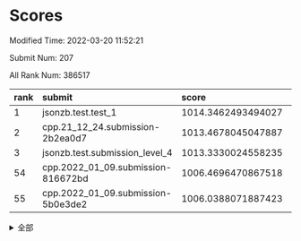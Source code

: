 # Scores

Modified Time: 2022-03-20 11:52:21

Submit Num: 207

All Rank Num: 386517

| rank |               submit               |       score        |       sigma        | pk_num |
| :--- | :--------------------------------- | :----------------- | :----------------- | :----- |
| 1    | jsonzb.test.test_1                 | 1014.3462493494027 | 0.8243042360913567 | 7468   |
| 2    | cpp.21_12_24.submission-2b2ea0d7   | 1013.4678045047887 | 0.8290784559905525 | 7470   |
| 3    | jsonzb.test.submission_level_4     | 1013.3330024558235 | 0.8259747473320257 | 7467   |
| 54   | cpp.2022_01_09.submission-816672bd | 1006.4696470867518 | 0.7444397360169895 | 7470   |
| 55   | cpp.2022_01_09.submission-5b0e3de2 | 1006.0388071887423 | 0.7250303411330319 | 7474   |


<details>
<summary>全部</summary>

| rank |                 submit                 |       score        |       sigma        | pk_num |
| :--- | :------------------------------------- | :----------------- | :----------------- | :----- |
| 1    | jsonzb.test.test_1                     | 1014.3462493494027 | 0.8243042360913567 | 7468   |
| 2    | cpp.21_12_24.submission-2b2ea0d7       | 1013.4678045047887 | 0.8290784559905525 | 7470   |
| 3    | jsonzb.test.submission_level_4         | 1013.3330024558235 | 0.8259747473320257 | 7467   |
| 4    | gobigger.level_3.submission_level_3_14 | 1011.7610683935268 | 0.8039982114644739 | 7468   |
| 5    | gobigger.level_3.submission_level_3_20 | 1011.5048329656065 | 0.7847434877465391 | 7468   |
| 6    | gobigger.level_3.submission_level_3_39 | 1011.0752320131928 | 0.7736412752139648 | 7472   |
| 7    | gobigger.level_3.submission_level_3_9  | 1010.9295146094148 | 0.7699822102006533 | 7467   |
| 8    | gobigger.level_3.submission_level_3_44 | 1010.9160879424196 | 0.7521741590282922 | 7472   |
| 9    | gobigger.level_3.submission_level_3_10 | 1010.8569479133504 | 0.7755283405510011 | 7472   |
| 10   | gobigger.level_3.submission_level_3_17 | 1010.8362954445013 | 0.750457377119857  | 7471   |
| 11   | gobigger.level_3.submission_level_3_49 | 1010.718556441621  | 0.7702549205963847 | 7471   |
| 12   | gobigger.level_3.submission_level_3_33 | 1010.6196327012356 | 0.7326393557656309 | 7472   |
| 13   | gobigger.level_3.submission_level_3_1  | 1010.6034335447831 | 0.767175874877326  | 7471   |
| 14   | gobigger.level_3.submission_level_3_24 | 1010.3915148164607 | 0.7511708495024472 | 7472   |
| 15   | gobigger.level_3.submission_level_3_37 | 1010.3711867337315 | 0.7607156427176973 | 7477   |
| 16   | gobigger.level_3.submission_level_3_22 | 1010.2708377817861 | 0.7573085470476565 | 7472   |
| 17   | gobigger.level_3.submission_level_3_11 | 1010.1479138425417 | 0.759293681453406  | 7469   |
| 18   | gobigger.level_3.submission_level_3_35 | 1010.1448969259386 | 0.7703109050597459 | 7469   |
| 19   | gobigger.level_3.submission_level_3_21 | 1010.105600671948  | 0.7615041163412913 | 7471   |
| 20   | gobigger.level_3.submission_level_3_0  | 1010.0755905860484 | 0.7492451413153963 | 7467   |
| 21   | gobigger.level_3.submission_level_3_36 | 1009.9980677957989 | 0.7592486509776105 | 7469   |
| 22   | gobigger.level_3.submission_level_3_25 | 1009.9871847527014 | 0.7572278714288856 | 7471   |
| 23   | gobigger.level_3.submission_level_3_12 | 1009.9399541087528 | 0.7721025694778264 | 7468   |
| 24   | gobigger.level_3.submission_level_3_13 | 1009.9398833834895 | 0.756332417655059  | 7466   |
| 25   | gobigger.level_3.submission_level_3_6  | 1009.9336589547146 | 0.7604668864964063 | 7470   |
| 26   | gobigger.level_3.submission_level_3_38 | 1009.9170821988815 | 0.75841065509625   | 7469   |
| 27   | gobigger.level_3.submission_level_3_45 | 1009.840651709662  | 0.7577616476583708 | 7467   |
| 28   | gobigger.level_3.submission_level_3_40 | 1009.8288689655745 | 0.7608909676562892 | 7469   |
| 29   | gobigger.level_3.submission_level_3_43 | 1009.7904954393746 | 0.7553082452884884 | 7468   |
| 30   | gobigger.level_3.submission_level_3_2  | 1009.7211358672298 | 0.7596172436853812 | 7469   |
| 31   | gobigger.level_3.submission_level_3_7  | 1009.6253816024878 | 0.7407176748366409 | 7465   |
| 32   | gobigger.level_3.submission_level_3_28 | 1009.6134334303612 | 0.7653164790536574 | 7470   |
| 33   | gobigger.level_3.submission_level_3_4  | 1009.5750626706194 | 0.7528958236327248 | 7475   |
| 34   | gobigger.level_3.submission_level_3_30 | 1009.5737242965427 | 0.7566205373323195 | 7467   |
| 35   | gobigger.level_3.submission_level_3_26 | 1009.4831581034251 | 0.7452980239260066 | 7474   |
| 36   | gobigger.level_3.submission_level_3_31 | 1009.4762183748072 | 0.7492911280214202 | 7467   |
| 37   | gobigger.level_3.submission_level_3_5  | 1009.448698141967  | 0.7577632928557374 | 7467   |
| 38   | gobigger.level_3.submission_level_3_18 | 1009.4298655763708 | 0.7393645367627516 | 7470   |
| 39   | gobigger.level_3.submission_level_3_42 | 1009.3291142810336 | 0.7463402315043728 | 7470   |
| 40   | gobigger.level_3.submission_level_3_47 | 1009.3233859767575 | 0.7394644691129425 | 7465   |
| 41   | gobigger.level_3.submission_level_3_32 | 1009.3116089358657 | 0.7485097104446701 | 7466   |
| 42   | gobigger.level_3.submission_level_3_3  | 1009.305110974469  | 0.7497038372357412 | 7473   |
| 43   | gobigger.level_3.submission_level_3_23 | 1009.287383506042  | 0.7628580858446411 | 7466   |
| 44   | gobigger.level_3.submission_level_3_19 | 1009.1683710718144 | 0.7422824583969536 | 7468   |
| 45   | gobigger.level_3.submission_level_3_48 | 1009.1604221709875 | 0.7585308726758274 | 7465   |
| 46   | gobigger.level_3.submission_level_3_34 | 1008.9863277810914 | 0.7485798053231227 | 7469   |
| 47   | gobigger.level_3.submission_level_3_15 | 1008.90580885586   | 0.7579369014516569 | 7464   |
| 48   | gobigger.level_3.submission_level_3_8  | 1008.9023916453799 | 0.7413141733643832 | 7466   |
| 49   | gobigger.level_3.submission_level_3_29 | 1008.8168752887574 | 0.7294842212877579 | 7465   |
| 50   | gobigger.level_3.submission_level_3_27 | 1008.6643174431251 | 0.7467416624270655 | 7466   |
| 51   | gobigger.level_3.submission_level_3_46 | 1008.6616987389132 | 0.7503141737874283 | 7466   |
| 52   | gobigger.level_3.submission_level_3_16 | 1008.4075325169001 | 0.7443292719465393 | 7461   |
| 53   | gobigger.level_3.submission_level_3_41 | 1008.1595288311854 | 0.7596075083818599 | 7469   |
| 54   | cpp.2022_01_09.submission-816672bd     | 1006.4696470867518 | 0.7444397360169895 | 7470   |
| 55   | cpp.2022_01_09.submission-5b0e3de2     | 1006.0388071887423 | 0.7250303411330319 | 7474   |
| 56   | gobigger.level_1.submission_level_1_37 | 1004.5774990208077 | 0.7260490906076328 | 7470   |
| 57   | gobigger.level_1.submission_level_1_40 | 1004.3767977811815 | 0.7123294726980985 | 7468   |
| 58   | gobigger.level_1.submission_level_1_20 | 1004.1514525782319 | 0.7191365361084779 | 7472   |
| 59   | gobigger.level_1.submission_level_1_4  | 1004.135962872615  | 0.7213598132521974 | 7468   |
| 60   | gobigger.level_1.submission_level_1_45 | 1004.1021210802479 | 0.7217804162111636 | 7470   |
| 61   | gobigger.level_1.submission_level_1_6  | 1004.0475047662644 | 0.7292761336511853 | 7477   |
| 62   | gobigger.level_1.submission_level_1_31 | 1004.0368050212707 | 0.7047017995446112 | 7471   |
| 63   | gobigger.level_1.submission_level_1_25 | 1003.952876315526  | 0.7142221265058855 | 7464   |
| 64   | gobigger.level_1.submission_level_1_11 | 1003.9449170847837 | 0.7206810994147563 | 7466   |
| 65   | gobigger.level_1.submission_level_1_29 | 1003.933429003243  | 0.729703586423847  | 7467   |
| 66   | gobigger.level_1.submission_level_1_19 | 1003.902226658214  | 0.7131109562035844 | 7473   |
| 67   | gobigger.level_1.submission_level_1_22 | 1003.8902010595349 | 0.7314450731316092 | 7467   |
| 68   | gobigger.level_1.submission_level_1_23 | 1003.8828715728582 | 0.7181660340855189 | 7465   |
| 69   | gobigger.level_1.submission_level_1_17 | 1003.784775069114  | 0.7181168354558595 | 7475   |
| 70   | gobigger.level_1.submission_level_1_5  | 1003.7377559055345 | 0.7191022733984456 | 7463   |
| 71   | gobigger.level_1.submission_level_1_32 | 1003.6499159900654 | 0.7128490053826787 | 7468   |
| 72   | gobigger.level_1.submission_level_1_35 | 1003.6473070013434 | 0.7193051781393864 | 7466   |
| 73   | gobigger.level_1.submission_level_1_48 | 1003.6224741860391 | 0.716978399213882  | 7463   |
| 74   | gobigger.level_1.submission_level_1_38 | 1003.5423336305784 | 0.7181694391243206 | 7473   |
| 75   | gobigger.level_1.submission_level_1_3  | 1003.4937451833588 | 0.7308637370019353 | 7468   |
| 76   | gobigger.level_1.submission_level_1_47 | 1003.480856601234  | 0.7050137917939858 | 7470   |
| 77   | gobigger.level_1.submission_level_1_27 | 1003.4740277268706 | 0.7161045680290447 | 7467   |
| 78   | gobigger.level_1.submission_level_1_46 | 1003.4736324740346 | 0.7244957089201423 | 7468   |
| 79   | gobigger.level_1.submission_level_1_1  | 1003.4461636650234 | 0.7114635949945062 | 7464   |
| 80   | gobigger.level_1.submission_level_1_36 | 1003.4178143267033 | 0.7090765802708299 | 7467   |
| 81   | gobigger.level_1.submission_level_1_15 | 1003.397467307864  | 0.7220039010231057 | 7467   |
| 82   | gobigger.level_1.submission_level_1_49 | 1003.3955942567762 | 0.7218559457343494 | 7471   |
| 83   | gobigger.level_1.submission_level_1_14 | 1003.3497696033488 | 0.7270176939588718 | 7469   |
| 84   | gobigger.level_1.submission_level_1_26 | 1003.2806340981942 | 0.7146679538112811 | 7470   |
| 85   | gobigger.level_1.submission_level_1_13 | 1003.2631602910832 | 0.711483906800857  | 7469   |
| 86   | gobigger.level_1.submission_level_1_16 | 1003.2497577363766 | 0.7212077773517028 | 7469   |
| 87   | gobigger.level_1.submission_level_1_8  | 1003.197667052242  | 0.7167626499872397 | 7467   |
| 88   | gobigger.level_1.submission_level_1_21 | 1003.1309488666659 | 0.7255071550237047 | 7464   |
| 89   | gobigger.level_1.submission_level_1_9  | 1003.1209328653138 | 0.7153674850089452 | 7470   |
| 90   | gobigger.level_1.submission_level_1_39 | 1003.0411586322173 | 0.7099256523538934 | 7469   |
| 91   | gobigger.level_1.submission_level_1_43 | 1003.0184332103488 | 0.7216329246327795 | 7470   |
| 92   | gobigger.level_1.submission_level_1_18 | 1002.9586689064233 | 0.7185817859141651 | 7476   |
| 93   | gobigger.level_1.submission_level_1_2  | 1002.9030573654741 | 0.70523370253847   | 7472   |
| 94   | gobigger.level_1.submission_level_1_24 | 1002.8901055978419 | 0.7157845260110915 | 7467   |
| 95   | gobigger.level_1.submission_level_1_30 | 1002.8590663085502 | 0.7129962789734483 | 7468   |
| 96   | gobigger.level_1.submission_level_1_41 | 1002.8131312895164 | 0.7102588126730768 | 7471   |
| 97   | gobigger.level_1.submission_level_1_33 | 1002.752233682628  | 0.7110172128049639 | 7475   |
| 98   | gobigger.level_1.submission_level_1_34 | 1002.6559153077335 | 0.7179541623338087 | 7471   |
| 99   | gobigger.level_1.submission_level_1_42 | 1002.6510069008127 | 0.7121036877357332 | 7473   |
| 100  | gobigger.level_1.submission_level_1_0  | 1002.5393736325855 | 0.7029706085877512 | 7466   |
| 101  | gobigger.level_1.submission_level_1_12 | 1002.514584467148  | 0.7204799120533332 | 7471   |
| 102  | gobigger.level_1.submission_level_1_10 | 1002.419350960535  | 0.7061343288155696 | 7470   |
| 103  | gobigger.level_1.submission_level_1_28 | 1002.094649945162  | 0.7215631896310211 | 7468   |
| 104  | gobigger.level_1.submission_level_1_7  | 1001.9445442409335 | 0.7093598617290492 | 7469   |
| 105  | gobigger.level_1.submission_level_1_44 | 1001.4688147786064 | 0.7089176086270289 | 7469   |
| 106  | gobigger.random.submission_random_19   | 997.1727015043163  | 0.711933710098361  | 7468   |
| 107  | gobigger.random.submission_random_45   | 997.09567836072    | 0.6967381022129245 | 7465   |
| 108  | gobigger.random.submission_random_46   | 997.0921232390989  | 0.7044827692626932 | 7468   |
| 109  | gobigger.random.submission_random_2    | 997.0008057113973  | 0.710912554709831  | 7470   |
| 110  | gobigger.random.submission_random_3    | 996.887880951989   | 0.704712787523824  | 7469   |
| 111  | gobigger.random.submission_random_37   | 996.6610684409351  | 0.70272349708598   | 7477   |
| 112  | gobigger.random.submission_random_8    | 996.6415269059015  | 0.7126001097414723 | 7470   |
| 113  | gobigger.random.submission_random_34   | 996.6226017771525  | 0.7130153018959375 | 7471   |
| 114  | gobigger.random.submission_random_49   | 996.6184125579067  | 0.7097773579765815 | 7475   |
| 115  | gobigger.random.submission_random_9    | 996.5087729433545  | 0.7171171405856521 | 7470   |
| 116  | gobigger.random.submission_random_1    | 996.4994300189167  | 0.7132673757311159 | 7468   |
| 117  | gobigger.random.submission_random_48   | 996.4897964856216  | 0.7025561577171512 | 7468   |
| 118  | gobigger.random.submission_random_30   | 996.4675431950456  | 0.7066084347706666 | 7468   |
| 119  | gobigger.random.submission_random_15   | 996.4542716294357  | 0.6984461246609399 | 7468   |
| 120  | gobigger.random.submission_random_42   | 996.4137164647007  | 0.7379334095207581 | 7464   |
| 121  | gobigger.random.submission_random_28   | 996.3978897441098  | 0.7024288053649268 | 7475   |
| 122  | gobigger.random.submission_random_7    | 996.390516430936   | 0.715642554327564  | 7467   |
| 123  | gobigger.random.submission_random_0    | 996.3022673480074  | 0.7134899653141484 | 7470   |
| 124  | gobigger.random.submission_random_38   | 996.2856829105901  | 0.7218067966771885 | 7468   |
| 125  | gobigger.random.submission_random_25   | 996.1513391943474  | 0.705455007684146  | 7468   |
| 126  | gobigger.random.submission_random_44   | 996.1168727249548  | 0.7039442869541656 | 7470   |
| 127  | gobigger.random.submission_random_6    | 996.1093737026057  | 0.713047922947373  | 7468   |
| 128  | gobigger.random.submission_random_16   | 996.0844343080776  | 0.7015110938252226 | 7465   |
| 129  | gobigger.random.submission_random_40   | 996.0788397352233  | 0.7081729333832262 | 7464   |
| 130  | gobigger.random.submission_random_26   | 996.0585467177979  | 0.7082149413339263 | 7463   |
| 131  | gobigger.random.submission_random_29   | 995.9933354045539  | 0.7114902849042786 | 7471   |
| 132  | gobigger.random.submission_random_12   | 995.9878639088563  | 0.7059634302447179 | 7466   |
| 133  | gobigger.random.submission_random_20   | 995.9537500174318  | 0.6972096287075611 | 7466   |
| 134  | gobigger.random.submission_random_21   | 995.9293541480595  | 0.70927266752436   | 7468   |
| 135  | gobigger.random.submission_random_11   | 995.925174944226   | 0.7255896588213978 | 7471   |
| 136  | gobigger.random.submission_random_39   | 995.8313089560493  | 0.7090410487090375 | 7468   |
| 137  | gobigger.random.submission_random_32   | 995.8211687687149  | 0.7072356978656967 | 7469   |
| 138  | gobigger.random.submission_random_23   | 995.8043585881758  | 0.7105315884554512 | 7471   |
| 139  | gobigger.random.submission_random_36   | 995.8012359429855  | 0.7026237150367899 | 7468   |
| 140  | gobigger.random.submission_random_4    | 995.8001078450023  | 0.7053937529818585 | 7466   |
| 141  | gobigger.random.submission_random_13   | 995.766029741362   | 0.7148395528348493 | 7467   |
| 142  | gobigger.random.submission_random_5    | 995.7412140472917  | 0.7099184304023457 | 7473   |
| 143  | gobigger.random.submission_random_41   | 995.6301785627529  | 0.7178003544714948 | 7467   |
| 144  | gobigger.random.submission_random_14   | 995.5932291439877  | 0.7142236339113186 | 7469   |
| 145  | gobigger.random.submission_random_47   | 995.5913575906728  | 0.7075734385291169 | 7472   |
| 146  | gobigger.random.submission_random_17   | 995.5239597246097  | 0.7074905213327951 | 7471   |
| 147  | gobigger.random.submission_random_33   | 995.4601921138184  | 0.7130459824368962 | 7467   |
| 148  | gobigger.random.submission_random_27   | 995.2140517328112  | 0.7138786967042502 | 7467   |
| 149  | gobigger.random.submission_random_22   | 995.135237623408   | 0.7223741525034763 | 7470   |
| 150  | gobigger.random.submission_random_43   | 995.1029453267269  | 0.730697415390145  | 7465   |
| 151  | gobigger.random.submission_random_31   | 995.0957645764023  | 0.7110032315689544 | 7470   |
| 152  | gobigger.random.submission_random_10   | 994.96004209169    | 0.7089801096809022 | 7470   |
| 153  | gobigger.random.submission_random_18   | 994.9589564369329  | 0.7055949441688782 | 7473   |
| 154  | gobigger.random.submission_random_35   | 994.7837416356364  | 0.7124362184984891 | 7469   |
| 155  | gobigger.random.submission_random_24   | 994.1398546908497  | 0.7197657654952795 | 7468   |
| 156  | gobigger.level_2.submission_level_2_26 | 993.9626772777367  | 0.7383846298572101 | 7472   |
| 157  | gobigger.level_2.submission_level_2_11 | 993.8655743832205  | 0.7312083968573263 | 7465   |
| 158  | gobigger.level_2.submission_level_2_20 | 993.6605453589357  | 0.7335666404229626 | 7474   |
| 159  | gobigger.level_2.submission_level_2_19 | 993.5686456870699  | 0.7677584912084683 | 7469   |
| 160  | gobigger.level_2.submission_level_2_29 | 993.396654911014   | 0.7360063473117506 | 7473   |
| 161  | gobigger.level_2.submission_level_2_45 | 993.3538103362979  | 0.7344130304050243 | 7471   |
| 162  | gobigger.level_2.submission_level_2_40 | 993.2170769934355  | 0.7476478077985352 | 7469   |
| 163  | gobigger.level_2.submission_level_2_21 | 993.0576176663436  | 0.7415713609137216 | 7470   |
| 164  | gobigger.level_2.submission_level_2_30 | 993.037724404449   | 0.7337852491826785 | 7466   |
| 165  | gobigger.level_2.submission_level_2_5  | 993.0270283197339  | 0.7191419866404842 | 7470   |
| 166  | gobigger.level_2.submission_level_2_31 | 992.9886714570279  | 0.7279037881057007 | 7466   |
| 167  | gobigger.level_2.submission_level_2_37 | 992.9858552066175  | 0.7552956122827866 | 7463   |
| 168  | gobigger.level_2.submission_level_2_49 | 992.9020514366242  | 0.7290828362915952 | 7473   |
| 169  | gobigger.level_2.submission_level_2_23 | 992.796635711299   | 0.7420779038822564 | 7472   |
| 170  | gobigger.level_2.submission_level_2_10 | 992.7813545581233  | 0.7364791957833393 | 7468   |
| 171  | gobigger.level_2.submission_level_2_42 | 992.7343593159524  | 0.7278927039229179 | 7471   |
| 172  | gobigger.level_2.submission_level_2_38 | 992.694370776301   | 0.7364344006072292 | 7475   |
| 173  | gobigger.level_2.submission_level_2_17 | 992.5422372314727  | 0.7573781389865897 | 7472   |
| 174  | gobigger.level_2.submission_level_2_2  | 992.4971185183674  | 0.7514666797491708 | 7466   |
| 175  | gobigger.level_2.submission_level_2_0  | 992.4064126848515  | 0.7442161777584031 | 7470   |
| 176  | gobigger.level_2.submission_level_2_6  | 992.3322332785917  | 0.7531127971579533 | 7465   |
| 177  | gobigger.level_2.submission_level_2_1  | 992.2706745581976  | 0.7215106044228451 | 7468   |
| 178  | gobigger.level_2.submission_level_2_15 | 992.229523969444   | 0.7649287260776754 | 7470   |
| 179  | gobigger.level_2.submission_level_2_41 | 992.2092625551271  | 0.7487434266881421 | 7471   |
| 180  | gobigger.level_2.submission_level_2_3  | 992.187874842523   | 0.7507425945610628 | 7469   |
| 181  | gobigger.level_2.submission_level_2_22 | 992.1423733599361  | 0.735578572035421  | 7466   |
| 182  | gobigger.level_2.submission_level_2_32 | 992.0794678985886  | 0.7526126308284787 | 7467   |
| 183  | gobigger.level_2.submission_level_2_4  | 992.0458572035078  | 0.7575828274406957 | 7468   |
| 184  | gobigger.level_2.submission_level_2_14 | 992.042524711411   | 0.7449151996899869 | 7471   |
| 185  | gobigger.level_2.submission_level_2_39 | 991.8645988439404  | 0.7425872354348263 | 7461   |
| 186  | gobigger.level_2.submission_level_2_18 | 991.8351401769754  | 0.7388984195345365 | 7473   |
| 187  | gobigger.level_2.submission_level_2_44 | 991.6095420236367  | 0.7400518277712598 | 7470   |
| 188  | gobigger.level_2.submission_level_2_43 | 991.5878718537422  | 0.7677152764974323 | 7467   |
| 189  | gobigger.level_2.submission_level_2_9  | 991.5838227449497  | 0.754122511809802  | 7470   |
| 190  | gobigger.level_2.submission_level_2_7  | 991.5239945243902  | 0.769216105022693  | 7472   |
| 191  | gobigger.level_2.submission_level_2_35 | 991.5036501218144  | 0.7472438801359561 | 7470   |
| 192  | gobigger.level_2.submission_level_2_16 | 991.3912544909241  | 0.761321499119593  | 7469   |
| 193  | gobigger.level_2.submission_level_2_46 | 991.3694446338853  | 0.7635953257597581 | 7470   |
| 194  | gobigger.level_2.submission_level_2_34 | 991.3443715439385  | 0.7474096614200222 | 7471   |
| 195  | gobigger.level_2.submission_level_2_28 | 991.2678676933909  | 0.7577127075177398 | 7470   |
| 196  | gobigger.level_2.submission_level_2_36 | 991.2428811101707  | 0.762039344247439  | 7472   |
| 197  | gobigger.level_2.submission_level_2_25 | 991.0802294964524  | 0.7657134912660182 | 7466   |
| 198  | gobigger.level_2.submission_level_2_48 | 991.0476155155023  | 0.7574908763716591 | 7466   |
| 199  | gobigger.level_2.submission_level_2_13 | 991.0372969989393  | 0.7568686542930314 | 7465   |
| 200  | gobigger.level_2.submission_level_2_12 | 990.9119169283592  | 0.7607186534180586 | 7473   |
| 201  | gobigger.level_2.submission_level_2_47 | 990.9003328585005  | 0.7412150022608214 | 7467   |
| 202  | gobigger.level_2.submission_level_2_27 | 990.8250116831128  | 0.7490045621518449 | 7470   |
| 203  | gobigger.level_2.submission_level_2_24 | 990.7677139377189  | 0.7667776898556091 | 7468   |
| 204  | gobigger.level_2.submission_level_2_8  | 990.1155657165197  | 0.7639467323235751 | 7469   |
| 205  | gobigger.level_2.submission_level_2_33 | 989.7083428203692  | 0.7585610830422569 | 7468   |
| 206  | gobigger.none.submission_none_0        | 976.3013592510734  | 1.428546269027635  | 7465   |
| 207  | gobigger.none.submission_none_1        | 974.3774980793954  | 1.6755606502514186 | 7469   |

</details>